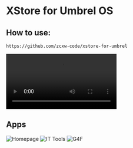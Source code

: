 # XStore for Umbrel OS

## How to use:

```text
https://github.com/zcxw-code/xstore-for-umbrel
```

<video controls src="https://user-images.githubusercontent.com/10330103/197889452-e5cd7e96-3233-4a09-b475-94b754adc7a3.mp4" title="Title"></video>



## Apps

![Homepage](https://github.com/zcxw-code/xstore-for-umbrel/raw/main/xstore-assets/homepage.svg)
![IT Tools](https://github.com/zcxw-code/xstore-for-umbrel/raw/main/xstore-assets/it-tools.svg)
![G4F](https://github.com/zcxw-code/xstore-for-umbrel/raw/main/xstore-assets/g4f.svg)   